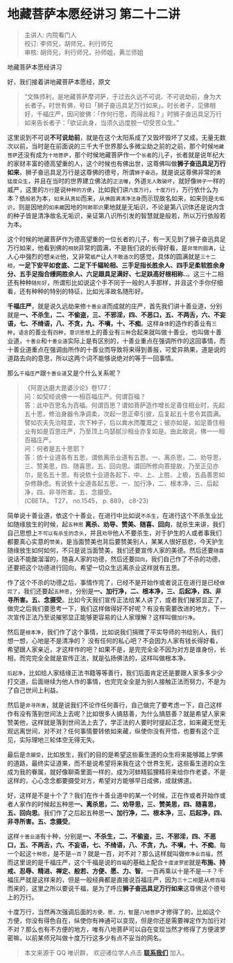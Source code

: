 # 地藏菩萨本愿经讲习 第二十二讲

> 主讲人: 内院看门人 <br />
> 校订: 李师兄，胡师兄，利行师兄 <br />
> 审核: 胡师兄，利行师兄，孙师姐，黄兰师姐 <br />

地藏菩萨本愿经讲习

好，我们接着讲地藏菩萨本愿经，原文

> “文殊师利，是地藏菩萨摩诃萨，于过去久远不可说、不可说劫前，身为大长者子。时世有佛，号曰「狮子奋迅具足万行如来」。时长者子，见佛相好，千福庄严，因问彼佛：「作何行愿，而得此相？」时狮子奋迅具足万行如来告长者子：「欲证此身，当须久远度脱一切受苦众生。”

这里说到不可说**不可说劫前**，就是在这个太阳系成了又毁坏毁坏了又成，无量无数次以前，当时是在前面说的三千大千世界那么多微尘劫之前的之前，那个时候`地藏菩萨`还没有成为`十地菩萨`，那个时候地藏菩萨作一个`长者`的儿子，长者就是说年纪大的家财丰富的德高望重的人，这个时候也有佛出世，这尊佛叫做**狮子奋迅具足万行如来**，狮子奋迅具足万行是这尊佛的德号，所谓`狮子奋迅`，就是说这尊佛非常的`勇猛度众生`，并且在当时的世界建立佛法的`正法幢`，外道`无人敢破坏`，就好像`狮子`一样的威严，这里的`万行`是说`种种的方便`，比如我们讲`六度万行`，`十度万行`，万行依什么为本？依`般若`为本，`如来`从`真如`而来，从`佛圆满清净法身`而示现故名如来，如来则是`无垢识`，则是因地的`如来藏`因地的`阿赖耶识`果地就是无垢识，不论是第八识体还是说内含的种子皆是清净故名无垢识，亲证第八识所引发的智慧就是般若，所以万行依般若为本。

这个时候的地藏菩萨作为德高望重的一位长者的儿子，有一天见到了狮子奋迅具足万行如来，他看到佛的`相貌`非常的圆满，不是我们说的长得好看，是`非常的圆满`，让人心中强烈的想`亲近`他，又非常`威严`让人`不敢造次`的感觉，具体的圆满就是`三十二相`，**一足下安平如奁底、二足下千辐轮相、三手足指长胜余人、四手足柔软胜余身分、五手足指合缦网胜余人、六足跟具足满好、七足趺高好根相称..**。这三十二相还有种种`随形好`，所谓形比如说这个手不同于一般的人手那样，并且这个手你仔细看，还有种种的特别的特征，比如光泽故名随形好。

**千福庄严**，就是说久远劫来修`十善业道`而成就的庄严，首先我们讲十善业道，分别就是**一、不杀生，二、不偷盗，三、不邪淫，四、不恶口，五、不两舌，六、不妄语，七、不绮语，八、不贪，九、不嗔，十、不痴**。这样`身体`的造作的善业有`三种`，`语言`的善业有`四种`，`意识思想`上的善业有`三种`合起来就叫做十善业，也叫做十善业道，`十善业`和`十善业道`实际上是有区别的，十善业重点在强调所作的这回事情，而十善业道重点在强调由所作的十善业而导致将来得到善报，可爱异熟果，道是说的道路去向的意思，所以这两个词不能够说绝对的等于一回事情。

那么`千福庄严`跟`十善业道`又是个什么关系呢？

> 《阿毘达磨大毘婆沙论》卷177：<br />
> 问：如契经说佛一一相百福庄严。何谓百福？<br />
> 答：此中百思名为百福。何谓百思？谓如菩萨造作增长足善住相业时，先起五十思，修治身器令净调柔，次起一思正牵引彼，后复起五十思令其圆满。譬如农夫先治畦垄，次下种子，后以粪水而覆溉之；彼亦如是，如足善住相业有如是百思庄严，乃至顶上乌瑟腻沙相业亦复如是。由此故说，佛一一相百福庄严。 <br />
> 问：何者是五十思耶？ <br />
> 答：依十业道各有五思，谓依离杀业道有五思。一、离杀思，二、劝导思，三、赞美思，四、随喜思，五、回向思。谓回所修向菩提故，乃至正见亦尔，是名五十思。有说依十业道各起下、中、上、上胜、上极，五品善思如杂修静虑。有说依十业道各起五思，一、加行净，二、根本净，三、后起净，四、非寻所害。五、念摄受。<br />
> (CBETA， T27， no.1545， p. 889， c8-23)

简单说十善业道，依这个十善业，在进行中比如说`不杀生`，在进行这个不杀生业比如随缘放生的时候，起`五种思` **离杀、劝导、赞美、随喜、回向**，就杀生来讲，我们自己思想上`不可以有杀生的念头`，并且`劝导`他人不要杀生，对于护生的人或者事我们都要真心实意的`赞美`，是当面赞美也背后要赞美别人，某某人很好慈悲，今天护生随缘放生如何如何，不只是说当面赞美，我们还要宣传人家的美德。然后还要`随喜`说话不能酸溜溜的，随喜人家的功德，然后还要`回向`，我们自己作了不杀的功德，还要把这个功德进行回向，希望一切众生远离杀业这样就有五思。

作了这个不杀的功德之后，事情作完了，已经不是开始作或者说正在进行是已经`做完了`，我们还要起`五种思`，分别是**一、加行净，二、根本净，三、后起净，四、非寻所害。五、念摄受**。比如今天我们宣传正法给某人讲了，或者我们摧邪显正了，做完之后我们要思考一下，我们这样做得好不好呢？有没有需要改进的地方，下一次宣传正法乃至说摧邪显正能够更容易的让人家理解？这样叫做`加行净`。

然后是`根本净`，我们作了这个事情，比如说我们捐赠了平实导师的书给别人，我们想一想，心地是不是清净的？ 没有任何的私心吧？不会因为人家有钱长得好看，希望跟人家亲近，才这样作的吧？如果不是，是完完全全不因为对方是谁身份，长相，而完完全全就是宣传正法，就是弘扬佛法的，这样叫做根本净。

`后起净`，比如给人家结缘正法书籍等等善行，我们后面肯定还是要跟人家多多少少打交道，后面继续为他人作的事情，也完完全全是为别人接触正法而努力，不是为了自己世间上利益。

然后是`非寻所害`，就是说我们不论作任何善行，自己做完了要考虑一下，自己这样作有没有落到世间法上去呢？比如很多人搞慈善，为什么搞慈善？就是希望人家来赞美他，这样就是落到世间法上去了，学正法的人要时时提起正念，如来藏无觉无观远离世间，对不对？任何事情要转依如来藏，纵使你没有开悟，也要有这个正见，实际理地三轮体空无得无失。

最后是`念摄受`，比如放生，我们的目的是希望这些畜生道的众生将来能够踏上学佛的道路，最终实证道果，而不是说希望将来我在这个世界生死，这些畜生道的众生成为我的眷属，就好像聊斋里面一样的，成为河蚌精狐狸精将来给你作老婆，不是这样的，心心念念都要摄受对方，希望对方能够早日成佛，成就佛道。

好，这样是不是十个了？我们在作十善业道中的某一个时候，正在作或者开始作或者人家作的时候起五种思**一、离杀思，二、劝导思，三、赞美思，四、随喜思，五、回向思**。我们作了之后起五种思**一、加行净，二、根本净，三、后起净，四、非寻所害。五、念摄受**。

这样`十善业道`有十种，分别是**一、不杀生，二、不偷盗，三、不邪淫，四、不恶口，五、不两舌，六、不妄语，七、不绮语，八、不贪，九、不嗔，十、不痴**。每一个起这`十种思`，是不是`一百`？就是一百，对不对？那么这样就叫做`修净业百福`，然而这里说的是千福庄严，这个千福是说的`百福`的基础上配合`十度波罗密`就是**布施、持戒、忍辱、精进、禅定、般若、方便、愿、力、智**。一百再乘以十是不是`一千`？千福庄严就是这样来的，但是一般经典都是直接说百福庄严，因为`三十二相`是从`修百福`而来的，这里之所以要说千福，是为了呼应**狮子奋迅具足万行如来**这尊佛这个德号上的万行。

十度万行，当然再次强调后面的`方便，愿，力，智`是`八地菩萨`才修得了的，比如这个方便，你没有得色自在，纵使你有神通可以变现，但是你还是需要禅定作为加行对不对？那么也有不方便的地方，唯有八地菩萨可以自在变现当然才修得了方便波罗密嘛，以前某师兄叫做十度万行这多少有点不妥当的网名。

> 本文来源于 QQ 唯识群， 欢迎诸位学人点击 **[联系我们](https://mp.weixin.qq.com/s/lZCfWjmLjgNR165Tx4_bCQ)** 加入。
